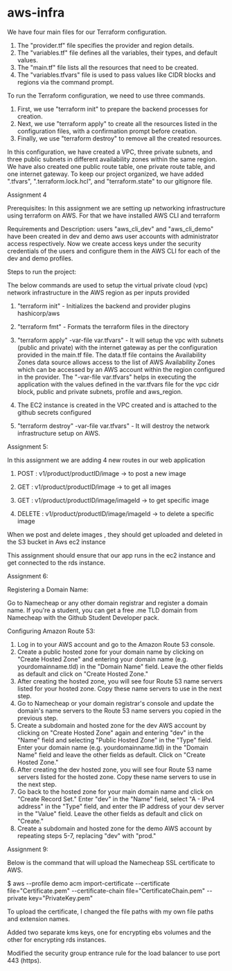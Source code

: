 # aws-infra

We have four main files for our Terraform configuration. 

1. The "provider.tf" file specifies the provider and region details. 
2. The "variables.tf" file defines all the variables, their types, and default values. 
3. The "main.tf" file lists all the resources that need to be created. 
4. The "variables.tfvars" file is used to pass values like CIDR blocks and regions via the command prompt.

To run the Terraform configuration, we need to use three commands. 
1. First, we use "terraform init" to prepare the backend processes for creation. 
2. Next, we use "terraform apply" to create all the resources listed in the configuration files, with a confirmation prompt before creation. 
3. Finally, we use "terraform destroy" to remove all the created resources.

In this configuration, we have created a VPC, three private subnets, and three public subnets in different availability zones within the same region. 
We have also created one public route table, one private route table, and one internet gateway. 
To keep our project organized, we have added ".tfvars", ".terraform.lock.hcl", and "terraform.state" to our gitignore file.

Assignment 4

Prerequisites: In this assignment we are setting up networking infrastructure using terraform on AWS. For that we have installed AWS CLI and terraform

Requirements and Description: users "aws_cli_dev" and "aws_cli_demo" have been created in dev and demo aws user accounts with administrator access respectively.
Now we create access keys under the security credentials of the users and configure them in the AWS CLI for each of the dev and demo profiles.

Steps to run the project:

The below commands are used to setup the virtual private cloud (vpc) network infrastructure in the AWS region as per inputs provided


1. "terraform init" - Initializes the backend and provider plugins hashicorp/aws
2. "terraform fmt" - Formats the terraform files in the directory
   
3. "terraform apply" -var-file var.tfvars" - It will setup the vpc with subnets (public and private) with the internet gateway as per the configuration provided in the main.tf file. The data.tf file contains the Availability Zones data source allows access to the list of AWS Availability Zones which can be accessed by an AWS account within the region configured in the provider. The "-var-file var.tfvars" helps in executing the application with the values defined in the var.tfvars file for the vpc cidr block, public and private subnets, profile and aws_region.
4. The EC2 instance is created in the VPC created and is attached to the github secrets configured
   
5. "terraform destroy" -var-file var.tfvars" - It will destroy the network infrastructure setup on AWS.

Assignment 5:

In this assignment we are adding 4 new routes in our web application

1. POST : v1/product/productID/image -> to post a new image

2. GET : v1/product/productID/image -> to get all images

3. GET : v1/product/productID/image/imageId -> to get specific image

4. DELETE : v1/product/productID/image/imageId -> to delete a specific image

When we post and delete images , they should get uploaded and deleted in the S3 bucket in Aws ec2 instance

This assignment should ensure that our app runs in the ec2 instance and get connected to the rds instance.

Assignment 6:

Registering a Domain Name:

Go to Namecheap or any other domain registrar and register a domain name. If you're a student, you can get a free .me TLD domain from Namecheap with the Github Student Developer pack.

Configuring Amazon Route 53:

1. Log in to your AWS account and go to the Amazon Route 53 console.
2. Create a public hosted zone for your domain name by clicking on "Create Hosted Zone" and entering your domain name (e.g. yourdomainname.tld) in the "Domain Name" field. Leave the other fields as default and click on "Create Hosted Zone."
3. After creating the hosted zone, you will see four Route 53 name servers listed for your hosted zone. Copy these name servers to use in the next step.
4. Go to Namecheap or your domain registrar's console and update the domain's name servers to the Route 53 name servers you copied in the previous step.
5. Create a subdomain and hosted zone for the dev AWS account by clicking on "Create Hosted Zone" again and entering "dev" in the "Name" field and selecting "Public Hosted Zone" in the "Type" field. Enter your domain name (e.g. yourdomainname.tld) in the "Domain Name" field and leave the other fields as default. Click on "Create Hosted Zone."
6. After creating the dev hosted zone, you will see four Route 53 name servers listed for the hosted zone. Copy these name servers to use in the next step.
7. Go back to the hosted zone for your main domain name and click on "Create Record Set." Enter "dev" in the "Name" field, select "A - IPv4 address" in the "Type" field, and enter the IP address of your dev server in the "Value" field. Leave the other fields as default and click on "Create."
8. Create a subdomain and hosted zone for the demo AWS account by repeating steps 5-7, replacing "dev" with "prod."

Assignment 9:

Below is the command that will upload the Namecheap SSL certificate to AWS.

$ aws --profile demo acm import-certificate --certificate file="Certificate.pem" --certificate-chain file="CertificateChain.pem" --private key="PrivateKey.pem"

To upload the certificate, I changed the file paths with my own file paths and extension names.

Added two separate kms keys, one for encrypting ebs volumes and the other for encrypting rds instances.

Modified the security group entrance rule for the load balancer to use port 443 (https).